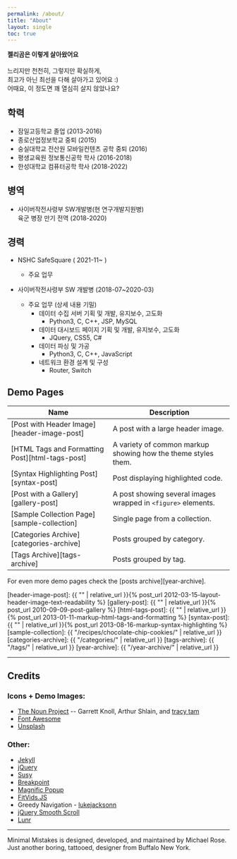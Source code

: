 ```yaml
---
permalink: /about/
title: "About"
layout: single
toc: true
---
```


**젤리곰은 이렇게 살아왔어요** <br />
<br />
느리지만 천천히, 그렇지만 확실하게, <br /> 최고가 아닌 최선을 다해 살아가고 있어요 :) <br />
어때요, 이 정도면 꽤 열심히 살지 않았나요?

## 학력

- 잠일고등학교 졸업 (2013-2016)
- 종로산업정보학교 중퇴 (2015)
- 숭실대학교 전산원 모바일컨텐츠 공학 중퇴 (2016)
- 평생교육원 정보통신공학 학사 (2016-2018)
- 한성대학교 컴퓨터공학 학사 (2018-2022)

## 병역

- 사이버작전사령부 SW개발병(현 연구개발지원병) <br />육군 병장 만기 전역 (2018-2020)

## 경력

- NSHC SafeSquare ( 2021-11~ )
  - 주요 업무 
           
- 사이버작전사령부 SW 개발병 (2018-07~2020-03)
  - 주요 업무 (상세 내용 기밀)
    - 데이터 수집 서버 기획 및 개발, 유지보수, 고도화
      - Python3, C, C++, JSP, MySQL
    - 데이터 대시보드 페이지 기획 및 개발, 유지보수, 고도화
      - JQuery, CSS5, C#
    - 데이터 파싱 및 가공
      - Python3, C, C++, JavaScript
    - 네트워크 환경 설계 및 구성
      - Router, Switch

## Demo Pages

| Name                                            | Description                                                   |
| ----------------------------------------------- | ------------------------------------------------------------- |
| [Post with Header Image][header-image-post]     | A post with a large header image.                             |
| [HTML Tags and Formatting Post][html-tags-post] | A variety of common markup showing how the theme styles them. |
| [Syntax Highlighting Post][syntax-post]         | Post displaying highlighted code.                             |
| [Post with a Gallery][gallery-post]             | A post showing several images wrapped in `<figure>` elements. |
| [Sample Collection Page][sample-collection]     | Single page from a collection.                                |
| [Categories Archive][categories-archive]        | Posts grouped by category.                                    |
| [Tags Archive][tags-archive]                    | Posts grouped by tag.                                         |

For even more demo pages check the [posts archive][year-archive].

[header-image-post]: {{ "" | relative_url }}{% post_url 2012-03-15-layout-header-image-text-readability %}
[gallery-post]: {{ "" | relative_url }}{% post_url 2010-09-09-post-gallery %}
[html-tags-post]: {{ "" | relative_url }}{% post_url 2013-01-11-markup-html-tags-and-formatting %}
[syntax-post]: {{ "" | relative_url }}{% post_url 2013-08-16-markup-syntax-highlighting %}
[sample-collection]: {{ "/recipes/chocolate-chip-cookies/" | relative_url }}
[categories-archive]: {{ "/categories/" | relative_url }}
[tags-archive]: {{ "/tags/" | relative_url }}
[year-archive]: {{ "/year-archive/" | relative_url }}

---

## Credits

### Icons + Demo Images:

- [The Noun Project](https://thenounproject.com) -- Garrett Knoll, Arthur Shlain, and [tracy tam](https://thenounproject.com/tracytam)
- [Font Awesome](http://fontawesome.io/)
- [Unsplash](https://unsplash.com/)

### Other:

- [Jekyll](https://jekyllrb.com/)
- [jQuery](https://jquery.com/)
- [Susy](http://susy.oddbird.net/)
- [Breakpoint](http://breakpoint-sass.com/)
- [Magnific Popup](http://dimsemenov.com/plugins/magnific-popup/)
- [FitVids.JS](http://fitvidsjs.com/)
- Greedy Navigation - [lukejacksonn](https://codepen.io/lukejacksonn/pen/PwmwWV)
- [jQuery Smooth Scroll](https://github.com/kswedberg/jquery-smooth-scroll)
- [Lunr](http://lunrjs.com)

---

Minimal Mistakes is designed, developed, and maintained by Michael Rose. Just another boring, tattooed, designer from Buffalo New York.
